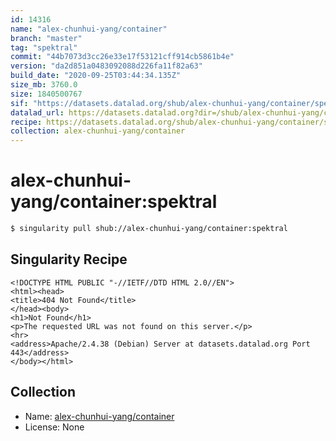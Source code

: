 ```yaml
---
id: 14316
name: "alex-chunhui-yang/container"
branch: "master"
tag: "spektral"
commit: "44b7073d3cc26e33e17f53121cff914cb5861b4e"
version: "da2d851a0483092088d226fa11f82a63"
build_date: "2020-09-25T03:44:34.135Z"
size_mb: 3760.0
size: 1840500767
sif: "https://datasets.datalad.org/shub/alex-chunhui-yang/container/spektral/2020-09-25-44b7073d-da2d851a/da2d851a0483092088d226fa11f82a63.sif"
datalad_url: https://datasets.datalad.org?dir=/shub/alex-chunhui-yang/container/spektral/2020-09-25-44b7073d-da2d851a/
recipe: https://datasets.datalad.org/shub/alex-chunhui-yang/container/spektral/2020-09-25-44b7073d-da2d851a/Singularity
collection: alex-chunhui-yang/container
---
```


# alex-chunhui-yang/container:spektral

```bash
$ singularity pull shub://alex-chunhui-yang/container:spektral
```

## Singularity Recipe

```singularity
<!DOCTYPE HTML PUBLIC "-//IETF//DTD HTML 2.0//EN">
<html><head>
<title>404 Not Found</title>
</head><body>
<h1>Not Found</h1>
<p>The requested URL was not found on this server.</p>
<hr>
<address>Apache/2.4.38 (Debian) Server at datasets.datalad.org Port 443</address>
</body></html>
```

## Collection

 - Name: [alex-chunhui-yang/container](https://github.com/alex-chunhui-yang/container)
 - License: None


